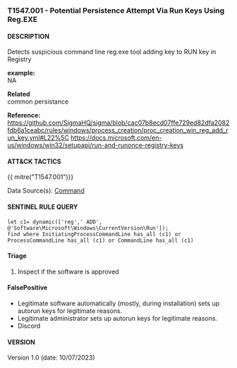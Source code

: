 ### T1547.001 - Potential Persistence Attempt Via Run Keys Using Reg.EXE

#### DESCRIPTION

Detects suspicious command line reg.exe tool adding key to RUN key in Registry

**example:**\
NA

**Related**\
common persistance

**Reference:**\
https://github.com/SigmaHQ/sigma/blob/cac07b8ecd07ffe729ed82dfa2082fdb6a1ceabc/rules/windows/process_creation/proc_creation_win_reg_add_run_key.yml#L22%5C
https://docs.microsoft.com/en-us/windows/win32/setupapi/run-and-runonce-registry-keys

#### ATT&CK TACTICS

{{ mitre("T1547.001")}}

Data Source(s): [Command](https://attack.mitre.org/datasources/DS0017/)

#### SENTINEL RULE QUERY

```
let c1= dynamic(['reg',' ADD', @'Software\Microsoft\Windows\CurrentVersion\Run']); 
find where InitiatingProcessCommandLine has_all (c1) or ProcessCommandLine has_all (c1) or CommandLine has_all (c1)       
```

#### Triage

1. Inspect if the software is approved

#### FalsePositive

- Legitimate software automatically (mostly, during installation) sets up autorun keys for legitimate reasons.
- Legitimate administrator sets up autorun keys for legitimate reasons.
- Discord

#### VERSION

Version 1.0 (date: 10/07/2023)
